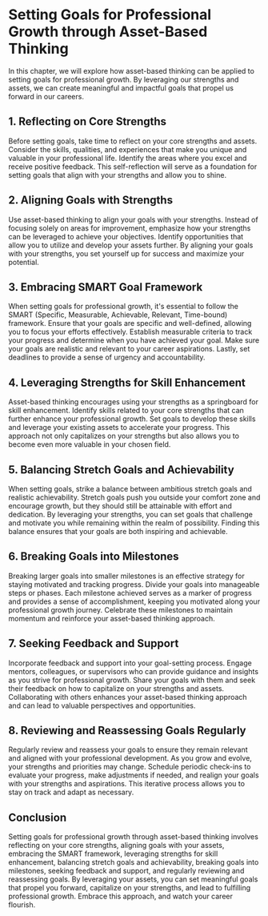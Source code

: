 Setting Goals for Professional Growth through Asset-Based Thinking
===========================================================================

In this chapter, we will explore how asset-based thinking can be applied to setting goals for professional growth. By leveraging our strengths and assets, we can create meaningful and impactful goals that propel us forward in our careers.

**1. Reflecting on Core Strengths**
-----------------------------------

Before setting goals, take time to reflect on your core strengths and assets. Consider the skills, qualities, and experiences that make you unique and valuable in your professional life. Identify the areas where you excel and receive positive feedback. This self-reflection will serve as a foundation for setting goals that align with your strengths and allow you to shine.

**2. Aligning Goals with Strengths**
------------------------------------

Use asset-based thinking to align your goals with your strengths. Instead of focusing solely on areas for improvement, emphasize how your strengths can be leveraged to achieve your objectives. Identify opportunities that allow you to utilize and develop your assets further. By aligning your goals with your strengths, you set yourself up for success and maximize your potential.

**3. Embracing SMART Goal Framework**
-------------------------------------

When setting goals for professional growth, it's essential to follow the SMART (Specific, Measurable, Achievable, Relevant, Time-bound) framework. Ensure that your goals are specific and well-defined, allowing you to focus your efforts effectively. Establish measurable criteria to track your progress and determine when you have achieved your goal. Make sure your goals are realistic and relevant to your career aspirations. Lastly, set deadlines to provide a sense of urgency and accountability.

**4. Leveraging Strengths for Skill Enhancement**
-------------------------------------------------

Asset-based thinking encourages using your strengths as a springboard for skill enhancement. Identify skills related to your core strengths that can further enhance your professional growth. Set goals to develop these skills and leverage your existing assets to accelerate your progress. This approach not only capitalizes on your strengths but also allows you to become even more valuable in your chosen field.

**5. Balancing Stretch Goals and Achievability**
------------------------------------------------

When setting goals, strike a balance between ambitious stretch goals and realistic achievability. Stretch goals push you outside your comfort zone and encourage growth, but they should still be attainable with effort and dedication. By leveraging your strengths, you can set goals that challenge and motivate you while remaining within the realm of possibility. Finding this balance ensures that your goals are both inspiring and achievable.

**6. Breaking Goals into Milestones**
-------------------------------------

Breaking larger goals into smaller milestones is an effective strategy for staying motivated and tracking progress. Divide your goals into manageable steps or phases. Each milestone achieved serves as a marker of progress and provides a sense of accomplishment, keeping you motivated along your professional growth journey. Celebrate these milestones to maintain momentum and reinforce your asset-based thinking approach.

**7. Seeking Feedback and Support**
-----------------------------------

Incorporate feedback and support into your goal-setting process. Engage mentors, colleagues, or supervisors who can provide guidance and insights as you strive for professional growth. Share your goals with them and seek their feedback on how to capitalize on your strengths and assets. Collaborating with others enhances your asset-based thinking approach and can lead to valuable perspectives and opportunities.

**8. Reviewing and Reassessing Goals Regularly**
------------------------------------------------

Regularly review and reassess your goals to ensure they remain relevant and aligned with your professional development. As you grow and evolve, your strengths and priorities may change. Schedule periodic check-ins to evaluate your progress, make adjustments if needed, and realign your goals with your strengths and aspirations. This iterative process allows you to stay on track and adapt as necessary.

**Conclusion**
--------------

Setting goals for professional growth through asset-based thinking involves reflecting on your core strengths, aligning goals with your assets, embracing the SMART framework, leveraging strengths for skill enhancement, balancing stretch goals and achievability, breaking goals into milestones, seeking feedback and support, and regularly reviewing and reassessing goals. By leveraging your assets, you can set meaningful goals that propel you forward, capitalize on your strengths, and lead to fulfilling professional growth. Embrace this approach, and watch your career flourish.

